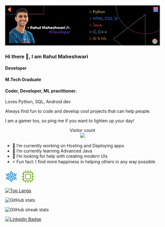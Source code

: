 ![Developer](https://github.com/rahul15197/rahul15197/blob/main/github_banner.png)
### Hi there 👋, I am Rahul Maheshwari
#### Developer


#### M.Tech Graduate
#### Coder, Developer, ML practitioner.

Loves Python, SQL, Android dev

Always find fun to code and develop cool projects that can help people.

I am a gamer too, so ping me if you want to lighten up your day!

<p align="center"> 
  Visitor count<br>
  <img src="https://profile-counter.glitch.me/rahul15197/count.svg" />
</p>

- 🔭 I’m currently working on Hosting and Deploying apps 
- 🌱 I’m currently learning Advanced Java 
- 🤔 I’m looking for help with creating modern UIs 
- ⚡ Fun fact: I find more happiness in helping others in any way possible  
 

<a href='https://archiveprogram.github.com/'><img src='https://raw.githubusercontent.com/acervenky/animated-github-badges/master/assets/acbadge.gif' width='40' height='40'></a> <a href='https://docs.github.com/en/developers'><img src='https://raw.githubusercontent.com/acervenky/animated-github-badges/master/assets/devbadge.gif' width='40' height='40'></a> 

[![Top Langs](https://github-readme-stats.vercel.app/api/top-langs/?username=rahul15197)](https://github.com/anuraghazra/github-readme-stats)

![GitHub stats](https://github-readme-stats.vercel.app/api?username=rahul15197&show_icons=true)  

![GitHub streak stats](https://github-readme-streak-stats.herokuapp.com/?user=rahul15197)  


[![Linkedin Badge](https://img.shields.io/badge/-LinkedIn-blue?style=flat-square&logo=Linkedin&logoColor=white&link=https://www.linkedin.com/in/rahul-maheshwari-597bb2b6/)](https://www.linkedin.com/in/rahul-maheshwari-597bb2b6/)



